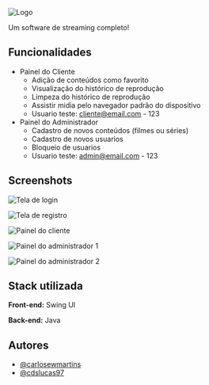 ![Logo](https://i.imgur.com/czR4Giw.png)


Um software de streaming completo!
## Funcionalidades

- Painel do Cliente
    - Adição de conteúdos como favorito
    - Visualização do histórico de reprodução
    - Limpeza do histórico de reprodução
    - Assistir midia pelo navegador padrão do dispositivo
    - Usuario teste: cliente@email.com - 123
- Painel do Administrador
    - Cadastro de novos conteúdos (filmes ou séries)
    - Cadastro de novos usuarios
    - Bloqueio de usuarios
    - Usuario teste: admin@email.com - 123
## Screenshots

![Tela de login](https://i.imgur.com/3CwVBfD.png) 

![Tela de registro](https://i.imgur.com/QiWKs7Q.png)

![Painel do cliente](https://i.imgur.com/2g3L84i.png)

![Painel do administrador 1](https://i.imgur.com/lpJ7t9F.png)

![Painel do administrador 2](https://i.imgur.com/fRvuUBD.png)
## Stack utilizada

**Front-end:** Swing UI

**Back-end:** Java


## Autores

- [@carlosewmartins](https://www.github.com/carlosewmartins)
- [@cdslucas97](https://github.com/cdslucas97/)
